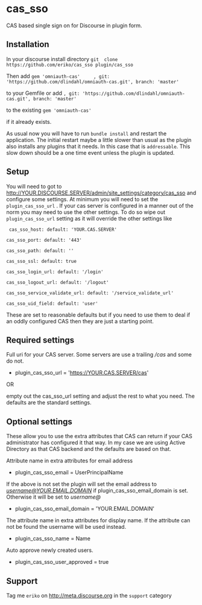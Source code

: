 cas_sso
=======
CAS based single sign on for Discourse in plugin form.


Installation
------------
In your discourse install directory
`git  clone  https://github.com/eriko/cas_sso plugin/cas_sso`

Then add
    `gem 'omniauth-cas'     , git: 'https://github.com/dlindahl/omniauth-cas.git', branch: 'master'`

to your Gemfile or add
    `, git: 'https://github.com/dlindahl/omniauth-cas.git', branch: 'master'`

to the existing
    `gem 'omniauth-cas'`

if it already exists.

  As usual now you will have to run `bundle install` and restart the application.
The initial restart maybe a little slower than usual as the plugin also installs any plugins that it needs.
 In this case that is `addressable`.  This slow down should be a one time event unless the plugin is updated.


Setup
-----
You will need to got to http://YOUR.DISCOURSE.SERVER/admin/site_settings/category/cas_sso  and configure some settings.
At minimum you will need to set the `plugin_cas_sso_url` .  If your cas server is configured in a manner out of the norm
you may need to use the other settings.  To do so wipe out `plugin_cas_sso_url` setting as it will override the other settings like

  `
  cas_sso_host:
    default: 'YOUR.CAS.SERVER'`

  `cas_sso_port:
    default: '443'`

  `cas_sso_path:
    default: ''`

  `cas_sso_ssl:
    default: true`

  `cas_sso_login_url:
    default: '/login'`

  `cas_sso_logout_url:
    default: '/logout'`

  `cas_sso_service_validate_url:
    default: '/service_validate_url'`

  `cas_sso_uid_field:
    default: 'user' 
    `

These are set to reasonable defaults but if you need to use them to deal if an oddly configured CAS then they are just a starting point.

Required settings
-----------------
Full uri for your CAS server.  Some servers are use a trailing */cas* and some do not.
*  plugin_cas_sso_url = 'https://YOUR.CAS.SERVER/cas'

OR

empty out the cas_sso_url setting and adjust the rest to what you need.  The defaults are the standard settings.

Optional settings
-----------------
These allow you to use the extra attributes that CAS can return if your CAS administrator has configured it that way.
In my case we are using Active Directory as that CAS backend and the defaults are based on that.

Attribute name in extra attributes for email address
*  plugin_cas_sso_email = UserPrincipalName

If the above is not set the plugin will set the email address to *username@YOUR.EMAIL.DOMAIN*
if plugin_cas_sso_email_domain is set. Otherwise it will be set to *username@*
*  plugin_cas_sso_email_domain = 'YOUR.EMAIL.DOMAIN'

The attribute name in extra attributes for display name. If the attribute can
not be found the username will be used instead.
*  plugin_cas_sso_name = Name

Auto approve newly created users.
*  plugin_cas_sso_user_approved = true


Support
-------
Tag me `eriko` on http://meta.discourse.org in the `support` category

